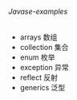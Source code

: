###### Javase-examples
 * arrays 数组
 * collection 集合
 * enum 枚举
 * exception 异常
 * reflect 反射
 * generics 泛型
 